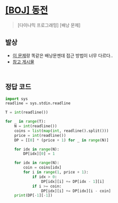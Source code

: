 # [[BOJ] 동전](https://www.acmicpc.net/problem/9084)

> [다이나믹 프로그래밍] [배낭 문제]

## 발상

- [이 문제](https://www.acmicpc.net/problem/12865)랑 똑같은 배낭문젠데 접근 방법이 너무 다르다..
- [참고 게시물](https://d-cron.tistory.com/23)

## <br>정답 코드

```python
import sys
readline = sys.stdin.readline

T = int(readline())

for _ in range(T):
    N = int(readline())
    coins = list(map(int, readline().split()))
    price = int(readline())
    DP = [[0] * (price + 1) for _ in range(N)]

    for idx in range(N):
        DP[idx][0] = 1

    for idx in range(N):
        coin = coins[idx]
        for i in range(1, price + 1):
            if idx > 0:
                DP[idx][i] += DP[idx - 1][i]
            if i >= coin:
                DP[idx][i] += DP[idx][i - coin]
    print(DP[-1][-1])
```

